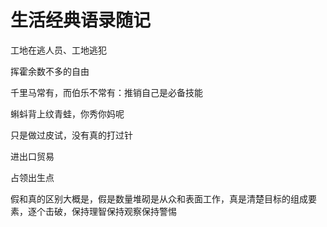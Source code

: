 # 生活经典语录随记


工地在逃人员、工地逃犯

挥霍余数不多的自由

千里马常有，而伯乐不常有：推销自己是必备技能

蝌蚪背上纹青蛙，你秀你妈呢

只是做过皮试，没有真的打过针

进出口贸易

占领出生点


假和真的区别大概是，假是数量堆砌是从众和表面工作，真是清楚目标的组成要素，逐个击破，保持理智保持观察保持警惕